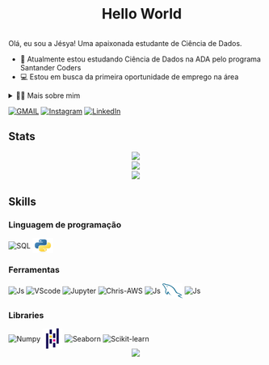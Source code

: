 <!--título-->
<div id="user-content-toc">
  <ul align="center">
    <summary><h1 style="display: inline-block">Hello World</h1></summary>
</div>



Olá, eu sou a Jésya! Uma apaixonada estudante de Ciência de Dados.
- 📖 Atualmente estou estudando Ciência de Dados na ADA pelo programa Santander Coders
- 💻 Estou em busca da primeira oportunidade de emprego na área

<!-- Dropdown -->
<details>
  <summary>👨‍💻 Mais sobre mim</summary>

- 🗺 Tenho 29 anos e atualmente moro em Pernambuco, porém estou aberta a oportunidades que envolvam mudança de localidade.
- 💻 Possuo experiência em SQL, Python, Análise e Visualização de Dados e Machine Learning.
- 👷‍♀️ Além disso, sou graduada em Engenharia Civil pela UFPE e acumulei experiência como Gerente de Projetos, o que me proporcionou o desenvolvimento de habilidades essenciais, como comunicação eficaz, gestão de equipes e capacidade de adaptação e analítica.
- 📚 Sou altamente focada e estou constantemente em busca de oportunidades para aprimorar meu conhecimento.
</details>

<!-- Links -->
[![GMAIL](https://img.shields.io/badge/Gmail-D14836?style=for-the-badge&logo=gmail&logoColor=white)](mailto:jesyav.delima@gmail.com)
[![Instagram](https://img.shields.io/badge/Instagram-E4405F?style=for-the-badge&logo=instagram&logoColor=white)](https://www.instagram.com/jesyavl/)
[![LinkedIn](https://img.shields.io/badge/LinkedIn-0077B5?style=for-the-badge&logo=linkedin&logoColor=white)](https://www.linkedin.com/in/jesyadelima/)

## Stats
<!-- GithubStats -->
<div align="center">
  
![](https://github-readme-stats.vercel.app/api?username=jesyavl&theme=react&hide_border=false&include_all_commits=true&count_private=true)<br/>
![](https://github-readme-streak-stats.herokuapp.com/?user=jesyavl&theme=react&hide_border=false)<br/>
![](https://github-readme-stats.vercel.app/api/top-langs/?username=jesyavl&theme=react&hide_border=false&include_all_commits=true&count_private=true&layout=compact)

</div>




## Skills
<!-- Skills: Linguagem de programação -->
  <div style="flex-basis: 48%;">
    <h3>Linguagem de programação</h3>
    <img align="center" alt="SQL" height="30" width="35" 
src="https://github.com/jesyavl/jesyavl/assets/159136515/55a50ca9-38ad-40d5-b230-1afefce813b4">
    <img align="center" alt="Python" height="30" width="40" src="https://raw.githubusercontent.com/devicons/devicon/master/icons/python/python-original.svg">

  </div>
  

  <!-- Skills: Ferramentas -->
  <div style="flex-basis: 48%;">
    <h3>Ferramentas</h3>
    <img align="center" alt="Js" height="30" width="40" src="https://upload.wikimedia.org/wikipedia/commons/c/cf/New_Power_BI_Logo.svg">
    <img align="center" alt="VScode" height="30" width="40" src="https://cdn.jsdelivr.net/gh/devicons/devicon/icons/vscode/vscode-original.svg">
    <img align="center" alt="Jupyter" height="30" width="40" src="https://cdn.jsdelivr.net/gh/devicons/devicon/icons/jupyter/jupyter-original.svg">
    <img align="center" alt="Chris-AWS" height="30" width="40" src="https://cdn.jsdelivr.net/gh/devicons/devicon/icons/git/git-original.svg">
    <img align="center" alt="Js" height="30" width="32" src="https://github.com/jesyavl/jesyavl/assets/159136515/5e74fff1-6627-49ff-ac22-10f2578571e3">
    <img align="center" alt="Js" height="30" width="40" src="https://raw.githubusercontent.com/devicons/devicon/master/icons/mysql/mysql-original.svg">
    <img align="center" alt="Js" height="30" width="32" src="https://mailmeteor.com/logos/assets/PNG/Microsoft_Office_Excel_Logo_256px.png">
  </div>

  
  <!-- Skills: Bibliotecas -->
  <div style="flex-basis: 48%;">
    <h3>Libraries</h3>
    <img align="center" alt="Numpy" height="30" width="40" src="https://cdn.jsdelivr.net/gh/devicons/devicon/icons/numpy/numpy-original.svg">
    <img align="center" alt="Pandas" src="https://raw.githubusercontent.com/devicons/devicon/2ae2a900d2f041da66e950e4d48052658d850630/icons/pandas/pandas-original.svg" alt="pandas" width="40" height="40"/>
    <img align="center" alt="Seaborn" src="https://seaborn.pydata.org/_images/logo-mark-lightbg.svg" alt="seaborn" width="40" height="40"/>
    <img align="center" alt="Scikit-learn" src="https://upload.wikimedia.org/wikipedia/commons/0/05/Scikit_learn_logo_small.svg" alt="scikit_learn" width="40" height="40"/>
  </div>


<div align="center">
  <img src="https://visitor-badge.laobi.icu/badge?page_id=jesyavl.jesyavl&"  />
</div>


</div>

